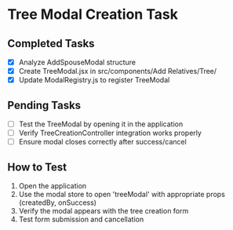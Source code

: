 # Tree Modal Creation Task

## Completed Tasks
- [x] Analyze AddSpouseModal structure
- [x] Create TreeModal.jsx in src/components/Add Relatives/Tree/
- [x] Update ModalRegistry.js to register TreeModal

## Pending Tasks
- [ ] Test the TreeModal by opening it in the application
- [ ] Verify TreeCreationController integration works properly
- [ ] Ensure modal closes correctly after success/cancel

## How to Test
1. Open the application
2. Use the modal store to open 'treeModal' with appropriate props (createdBy, onSuccess)
3. Verify the modal appears with the tree creation form
4. Test form submission and cancellation
